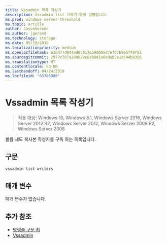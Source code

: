 ```yaml
---
title: Vssadmin 목록 작성기
description: Vssadmin list 기록기 명령 설명입니다.
ms.prod: windows-server-threshold
ms.topic: article
author: JasonGerend
ms.author: jgerend
ms.technology: storage
ms.date: 05/18/2018
ms.localizationpriority: medium
ms.openlocfilehash: e3bd77d844ed6b613659d095d7ef07b9e5f40f61
ms.sourcegitcommit: 2977c707a299929c6ab0d1e0adab2e1c644b8306
ms.translationtype: MT
ms.contentlocale: ko-KR
ms.lasthandoff: 04/24/2019
ms.locfileid: "63706986"
---
```

# <a name="vssadmin-list-writers"></a>Vssadmin 목록 작성기

>적용 대상: Windows 10, Windows 8.1, Windows Server 2016, Windows Server 2012 R2, Windows Server 2012, Windows Server 2008 R2, Windows Server 2008

볼륨 섀도 복사본 작성자를 구독 하는 목록입니다.

## <a name="syntax"></a>구문

```PowerShell
vssadmin list writers
```

## <a name="parameters"></a>매개 변수

매개 변수가 없습니다.

## <a name="additional-references"></a>추가 참조

* [명령줄 구문 키](https://docs.microsoft.com/previous-versions/windows/it-pro/windows-server-2012-r2-and-2012/cc771080(v%3dws.11))
* [Vssadmin](vssadmin.md)